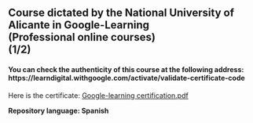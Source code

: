 <h2>Course dictated by the National University of Alicante in Google-Learning
<br>(Professional online courses)</br>
(1/2)
</h2>

<h4>You can check the authenticity of this course at the following address:<br>https://learndigital.withgoogle.com/activate/validate-certificate-code</br></h4>

Here is the certificate: [Google-learning certification.pdf](https://github.com/AgusLacomi/Introduction_to_Web_Development/files/10829085/Google-learning.certification.pdf)


<b>Repository language: Spanish</b>
